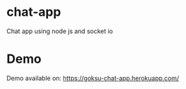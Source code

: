 # chat-app
Chat app using node js and socket io

# Demo
Demo available on: https://goksu-chat-app.herokuapp.com/
